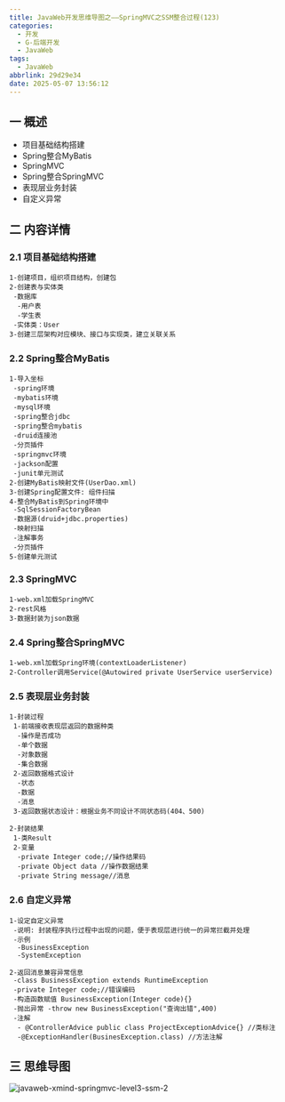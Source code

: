 ```yaml
---
title: JavaWeb开发思维导图之——SpringMVC之SSM整合过程(123)
categories:
  - 开发
  - G-后端开发
  - JavaWeb
tags:
  - JavaWeb
abbrlink: 29d29e34
date: 2025-05-07 13:56:12
---
```

## 一 概述

* 项目基础结构搭建
* Spring整合MyBatis
* SpringMVC
* Spring整合SpringMVC
* 表现层业务封装<!--more-->
* 自定义异常

## 二 内容详情

### 2.1 项目基础结构搭建

```
1-创建项目，组织项目结构，创建包
2-创建表与实体类
 -数据库
  -用户表
  -学生表
 -实体类：User 
3-创建三层架构对应模块、接口与实现类，建立关联关系 
```

### 2.2 Spring整合MyBatis

```
1-导入坐标
 -spring环境
 -mybatis环境
 -mysql环境
 -spring整合jdbc
 -spring整合mybatis
 -druid连接池
 -分页插件
 -springmvc环境
 -jackson配置
 -junit单元测试
2-创建MyBatis映射文件(UserDao.xml)
3-创建Spring配置文件: 组件扫描
4-整合MyBatis到Spring环境中
 -SqlSessionFactoryBean
 -数据源(druid+jdbc.properties)
 -映射扫描
 -注解事务
 -分页插件
5-创建单元测试 
```

### 2.3 SpringMVC

```
1-web.xml加载SpringMVC
2-rest风格
3-数据封装为json数据
```

### 2.4 Spring整合SpringMVC

```
1-web.xml加载Spring环境(contextLoaderListener)
2-Controller调用Service(@Autowired private UserService userService)
```

### 2.5 表现层业务封装

```
1-封装过程
 1-前端接收表现层返回的数据种类
  -操作是否成功
  -单个数据
  -对象数据
  -集合数据
 2-返回数据格式设计
  -状态
  -数据
  -消息
 3-返回数据状态设计：根据业务不同设计不同状态码(404、500) 
 
2-封装结果
 1-类Result
 2-变量
  -private Integer code;//操作结果码
  -private Object data //操作数据结果
  -private String message//消息
```

### 2.6 自定义异常

```
1-设定自定义异常
 -说明: 封装程序执行过程中出现的问题，便于表现层进行统一的异常拦截并处理
 -示例
  -BusinessException
  -SystemException
 
2-返回消息兼容异常信息
 -class BusinessException extends RuntimeException
 -private Integer code;//错误编码
 -构造函数赋值 BusinessException(Integer code){}
 -抛出异常 -throw new BusinessException("查询出错",400)
 -注解
  - @ControllerAdvice public class ProjectExceptionAdvice{} //类标注
  -@ExceptionHandler(BusinesException.class) //方法注解
```

## 三 思维导图

![javaweb-xmind-springmvc-level3-ssm-2][1]



[1]:https://cdn.jsdelivr.net/gh/PGzxc/CDN/blog-java/javaweb-xmind-springmvc-level3-ssm-2.png